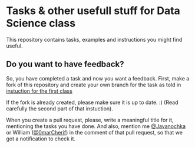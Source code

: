 # Tasks & other usefull stuff for Data Science class

This repository contains tasks, examples and instructions you might find useful. 

## Do you want to have feedback?

So, you have completed a task and now you want a feedback. First, make a fork of this repository and create your own branch for the task as told in [instuction for the first class](https://github.com/Javanochka/m1-data-science-td/blob/main/class01-git/README.md)

If the fork is already created, please make sure it is up to date. :) (Read carefully the second part of that instuction).

When you create a pull request, please, write a meaningful title for it, mentioning the tasks you have done. And also, mention me [@Javanochka](https://github.com/Javanochka/) or William ([@0marCherif](https://github.com/0marCherif)) in the comment of that pull request, so that we got a notification to check it. 


